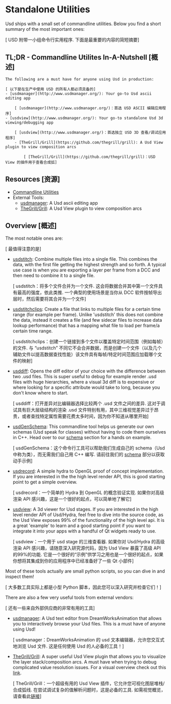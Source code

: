 # Standalone Utilities
Usd ships with a small set of commandline utilities. Below you find a short summary of the most important ones:

[ USD 附带一小组命令行实用程序. 下面是最重要的内容的简短摘要]

## TL;DR - Commandline Utilites In-A-Nutshell [概述]
~~~admonish tip
The following are a must have for anyone using Usd in production:

[ 以下是在生产中使用 USD 的所有人都必须具备的]
- [usdmanager](http://www.usdmanager.org/): Your go-to Usd ascii editing app

    [ [usdmanager](http://www.usdmanager.org/)：首选 USD ASCII 编辑应用程序]
- [usdview](http://www.usdmanager.org/): Your go-to standalone Usd 3d viewing/debugging app

    [ [usdview](http://www.usdmanager.org/)：首选独立 USD 3D 查看/调试应用程序]
    - [TheGrill/Grill](https://github.com/thegrill/grill): A Usd View plugin to view composition arcs

        [ [TheGrill/Grill](https://github.com/thegrill/grill)：USD View 的插件用于查看合成弧]
~~~

## Resources [资源]
- [Commandline Utilities](https://openusd.org/release/toolset.html)
- External Tools:
    - [usdmanager](http://www.usdmanager.org/): A Usd ascii editing app
    - [TheGrill/Grill](https://github.com/thegrill/grill): A Usd View plugin to view composition arcs

## Overview [概述]
The most notable ones are:

[ 最值得注意的是]

- [usdstitch](https://openusd.org/release/toolset.html#usdstitch): Combine multiple files into a single file. This combines the data, with the first file getting the highest strength and so forth. A typical use case is when you are exporting a layer per frame from a DCC and then need to combine it to a single file.

    [ usdstitch：将多个文件合并为一个文件. 这会将数据合并其中第一个文件具有最高的强度，依此类推. 一个典型的使用场景是当你从 DCC 软件按帧导出层时，然后需要将其合并为一个文件]
- [usdstitchclips](https://openusd.org/release/toolset.html#usdstitchclips): Create a file that links to multiple files for a certain time range (for example per frame). Unlike 'usdstitch' this does not combine the data, instead it creates a file (and few sidecar files to increase data lookup performance) that has a mapping what file to load per frame/a certain time range.

    [ usdstitchclips：创建一个链接到多个文件以覆盖特定时间范围（例如每帧）的文件. 与 “usdstitch” 不同它不会合并数据，而是创建一个文件（以及几个辅助文件以提高数据查找性能）该文件具有每帧/特定时间范围应加载哪个文件的映射]
- [usddiff](https://openusd.org/release/toolset.html#usddiff): Opens the diff editor of your choice with the difference between two .usd files. This is super useful to debug for example render .usd files with huge hierarchies, where a visual 3d diff is to expensive or where looking for a specific attribute would take to long, because you don't know where to start.

    [ usddiff：打开差异对比编辑器选择比较两个 .usd 文件之间的差异. 这对于调试具有巨大层级结构的渲染 .usd 文件特别有用，其中三维视觉差异过于昂贵，或者查找特定属性需要花费太多时间，因为你不知道从哪里开始]
- [usdGenSchema](https://openusd.org/release/api/_usd__page__generating_schemas.html): This commandline tool helps us generate our own schemas (Usd speak for classes) without having to code them ourselves in C++. Head over to our [schema](../plugins/schemas.md) section for a hands on example.

    [ usdGenSchema：这个命令行工具可以帮助我们生成自己的 schema（Usd中称为类），而无需我们自己用 C++ 编写. 请前往我们的 [schema](../plugins/schemas.md) 部分以获取动手示例]
- [usdrecord](https://openusd.org/release/toolset.html#usdrecord): A simple hydra to OpenGL proof of concept implementation. If you are interested in the the high level render API, this is good starting point to get a simple overview.

    [ usdrecord：一个简单的 Hydra 到 OpenGL 的概念验证实现. 如果你对高级渲染 API 感兴趣，这是一个很好的起点，可以简单地了解它]
- [usdview](https://openusd.org/release/toolset.html#usdview): A 3d viewer for Usd stages. If you are interested in the high level render API of Usd/Hydra, feel free to dive into the source code, as the Usd View exposes 99% of the functionality of the high level api. It is a great 'example' to learn and a good starting point if you want to integrate it into your apps with a handful of Qt widgets ready to use.

    [ usdview：一个用于 usd stage 的三维查看器. 如果你对 Usd/Hydra 的高级渲染 API 感兴趣，请随意深入研究源代码，因为 Usd View 暴露了高级 API 的99%的功能. 它是一个很好的“示例”供学习之用也是一个很好的起点，如果你想将其集成到你的应用程序中已经准备好了一些 Qt 小部件]

Most of these tools actually are small python scripts, so you can dive in and inspect them!

[ 大多数工具实际上都是小型 Python 脚本，因此您可以深入研究并检查它们！]

There are also a few very useful tools from external vendors:

[ 还有一些来自外部供应商的非常有用的工具]

- [usdmanager](http://www.usdmanager.org/): A Usd text editor from DreamWorksAnimation that allows you to interactively browse your Usd files. This is a must have of anyone using Usd!

    [ usdmanager：DreamWorksAnimation 的 usd 文本编辑器，允许您交互式地浏览 Usd 文件. 这是任何使用 Usd 的人必备的工具！]
- [TheGrill/Grill](https://github.com/thegrill/grill): A super useful Usd View plugin that allows you to visualize the layer stack/composition arcs. A must have when trying to debug complicated value resolution issues. For a visual overview check out this [link](https://grill.readthedocs.io/en/latest/views.html).

    [ TheGrill/Grill：一个超级有用的 Usd View 插件，它允许您可视化图层堆栈/合成弧线. 在尝试调试复杂的值解析问题时，这是必备的工具. 如需视觉概览，请查看此[链接](https://grill.readthedocs.io/en/latest/views.html)]

